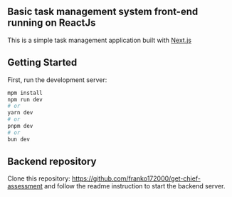 ## Basic task management system front-end running on ReactJs

This is a simple task management application built with [Next.js](https://nextjs.org/)

## Getting Started

First, run the development server:

```bash
mpm install
npm run dev
# or
yarn dev
# or
pnpm dev
# or
bun dev
```

## Backend repository
Clone this repository: https://github.com/franko172000/get-chief-assessment and follow the readme instruction to start the backend server.
